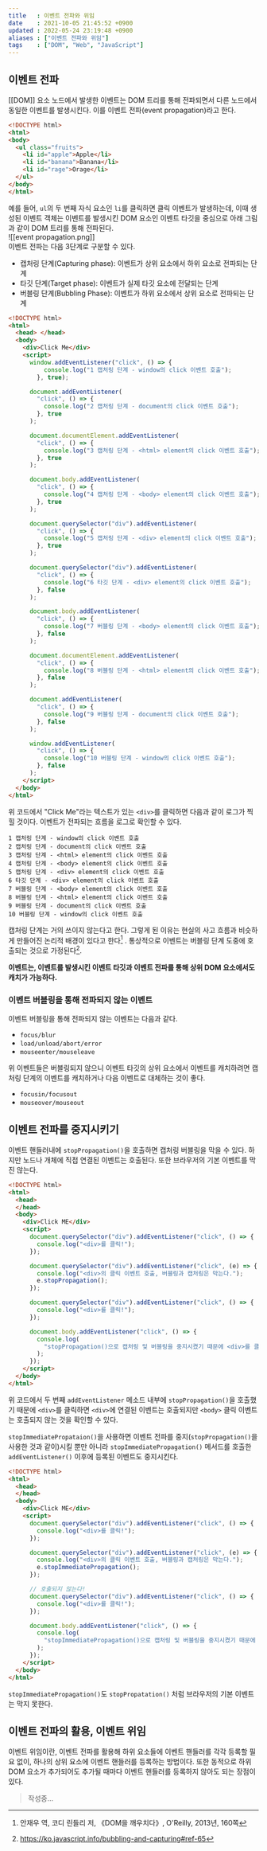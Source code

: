 ```yaml
---
title   : 이벤트 전파와 위임
date    : 2021-10-05 21:45:52 +0900
updated : 2022-05-24 23:19:48 +0900
aliases : ["이벤트 전파와 위임"]
tags    : ["DOM", "Web", "JavaScript"]
---
```

## 이벤트 전파
[[DOM]] 요소 노드에서 발생한 이벤트는 DOM 트리를 통해 전파되면서 다른 노드에서 동일한 이벤트를 발생시킨다. 이를 이벤트 전파(event propagation)라고 한다. 
```html
<!DOCTYPE html>
<html>
<body>
  <ul class="fruits">
    <li id="apple">Apple</li>
    <li id="banana">Banana</li>
    <li id="rage">Orage</li>
  </ul>
</body>
</html>
```
예를 들어, `ul`의 두 번째 자식 요소인 `li`를 클릭하면 클릭 이벤트가 발생하는데, 이때 생성된 이벤트 객체는 이벤트를 발생시킨 DOM 요소인 이벤트 타깃을 중심으로 아래 그림과 같이 DOM 트리를 통해 전파된다.  
![[event propagation.png]]  
이벤트 전파는 다음 3단계로 구분할 수 있다.
- 캡처링 단계(Capturing phase): 이벤트가 상위 요소에서 하위 요소로 전파되는 단계
- 타깃 단계(Target phase): 이벤트가 실제 타깃 요소에 전달되는 단계
- 버블링 단계(Bubbling Phase): 이벤트가 하위 요소에서 상위 요소로 전파되는 단계 

```html
<!DOCTYPE html>
<html>
  <head> </head>
  <body>
    <div>Click Me</div>
    <script>
      window.addEventListener("click", () => {
          console.log("1 캡처링 단계 - window의 click 이벤트 호출");
        }, true);

      document.addEventListener(
        "click", () => {
          console.log("2 캡처링 단계 - document의 click 이벤트 호출");
        }, true
      );

      document.documentElement.addEventListener(
        "click", () => {
          console.log("3 캡처링 단계 - <html> element의 click 이벤트 호출");
        }, true
      );

      document.body.addEventListener(
        "click", () => {
          console.log("4 캡처링 단계 - <body> element의 click 이벤트 호출");
        }, true
      );

      document.querySelector("div").addEventListener(
        "click", () => {
          console.log("5 캡처링 단계 - <div> element의 click 이벤트 호출");
        }, true
      );

      document.querySelector("div").addEventListener(
        "click", () => {
          console.log("6 타깃 단계 - <div> element의 click 이벤트 호출");
        }, false
      );

      document.body.addEventListener(
        "click", () => {
          console.log("7 버블링 단계 - <body> element의 click 이벤트 호출");
        }, false
      );

      document.documentElement.addEventListener(
        "click", () => {
          console.log("8 버블링 단계 - <html> element의 click 이벤트 호출");
        }, false
      );

      document.addEventListener(
        "click", () => {
          console.log("9 버블링 단계 - document의 click 이벤트 호출");
        }, false
      );

      window.addEventListener(
        "click", () => {
          console.log("10 버블링 단계 - window의 click 이벤트 호출");
        }, false
      );
    </script>
  </body>
</html>
```
위 코드에서 "Click Me"라는 텍스트가 있는 `<div>`를 클릭하면 다음과 같이 로그가 찍힐 것이다. 이벤트가 전파되는 흐름을 로그로 확인할 수 있다.
```
1 캡처링 단계 - window의 click 이벤트 호출
2 캡처링 단계 - document의 click 이벤트 호출
3 캡처링 단계 - <html> element의 click 이벤트 호출
4 캡처링 단계 - <body> element의 click 이벤트 호출
5 캡처링 단계 - <div> element의 click 이벤트 호출
6 타깃 단계 - <div> element의 click 이벤트 호출
7 버블링 단계 - <body> element의 click 이벤트 호출
8 버블링 단계 - <html> element의 click 이벤트 호출
9 버블링 단계 - document의 click 이벤트 호출
10 버블링 단계 - window의 click 이벤트 호출
```

캡처링 단계는 거의 쓰이지 않는다고 한다. 그렇게 된 이유는 현실의 사고 흐름과 비슷하게 만들어진 논리적 배경이 있다고 한다[^1] . 통상적으로 이벤트는 버블링 단계 도중에 호출되는 것으로 가정된다[^2].

**이벤트는, 이벤트를 발생시킨 이벤트 타깃과 이벤트 전파를 통해 상위 DOM 요소에서도 캐치가 가능하다.**  

### 이벤트 버블링을 통해 전파되지 않는 이벤트 
이벤트 버블링을 통해 전파되지 않는 이벤트는 다음과 같다.  
- `focus/blur`
- `load/unload/abort/error`
- `mouseenter/mouseleave`

위 이벤트들은 버블링되지 않으니 이벤트 타깃의 상위 요소에서 이벤트를 캐치하려면 캡처링 단계의 이벤트를 캐치하거나 다음 이벤트로 대체하는 것이 좋다. 
- `focusin/focusout`
- `mouseover/mouseout`

## 이벤트 전파를 중지시키기
이벤트 핸들러내에 `stopPropagation()`을 호출하면 캡처링 버블링을 막을 수 있다. 하지만 노드나 개체에 직접 연결된 이벤트는 호출된다. 또한 브라우저의 기본 이벤트를 막진 않는다.
```html
<!DOCTYPE html>
<html>
  <head>
  </head>
  <body>
    <div>Click ME</div>
    <script>
      document.querySelector("div").addEventListener("click", () => {
        console.log("<div>를 클릭!");
      });

      document.querySelector("div").addEventListener("click", (e) => {
        console.log("<div>의 클릭 이벤트 호출, 버블링과 캡처링은 막는다.");
        e.stopPropagation();
      });

      document.querySelector("div").addEventListener("click", () => {
        console.log("<div>를 클릭!");
      });

      document.body.addEventListener("click", () => {
        console.log(
          "stopPropagation()으로 캡처링 및 버블링을 중지시켰기 때문에 <div>를 클릭하면 호출되지 않는다."
        );
      });
    </script>
  </body>
</html>
```
위 코드에서 두 번째 `addEventListener` 메소드 내부에 `stopPropagation()`을 호출했기 때문에 `<div>`를 클릭하면 `<div>`에 연결된 이벤트는 호출되지만 `<body>` 클릭 이벤트는 호출되지 않는 것을 확인할 수 있다.

`stopImmediatePropataion()`을 사용하면 이벤트 전파를 중지(`stopPropagation()`을 사용한 것과 같이)시킬 뿐만 아니라 `stopImmediatePropagation()` 메서드를 호출한 `addEventListener()` 이후에 등록된 이벤트도 중지시킨다.
```html
<!DOCTYPE html>
<html>
  <head>
  </head>
  <body>
    <div>Click ME</div>
    <script>
      document.querySelector("div").addEventListener("click", () => {
        console.log("<div>를 클릭!");
      });

      document.querySelector("div").addEventListener("click", (e) => {
        console.log("<div>의 클릭 이벤트 호출, 버블링과 캡처링은 막는다.");
        e.stopImmediatePropagation();
      });

	  // 호출되지 않는다!
      document.querySelector("div").addEventListener("click", () => {
        console.log("<div>를 클릭!");
      });

      document.body.addEventListener("click", () => {
        console.log(
          "stopImmediatePropagation()으로 캡처링 및 버블링을 중지시켰기 때문에 <div>를 클릭하면 호출되지 않는다."
        );
      });
    </script>
  </body>
</html>
```

`stopImmediatePropagation()`도 `stopPropatation()` 처럼 브라우저의 기본 이벤트는 막지 못한다.


## 이벤트 전파의 활용, 이벤트 위임
이벤트 위임이란, 이벤트 전파를 활용해 하위 요소들에 이벤트 핸들러를 각각 등록할 필요 없이, 하나의 상위 요소에 이벤트 핸들러를 등록하는 방법이다. 
또한 동적으로 하위 DOM 요소가 추가되어도 추가될 때마다 이벤트 핸들러를 등록하지 않아도 되는 장점이 있다.  

> 작성중...

[^1]: 안재우 역, 코디 린들리 저, 《DOM을 깨우치다》, O'Reilly, 2013년, 160쪽
[^2]: https://ko.javascript.info/bubbling-and-capturing#ref-65